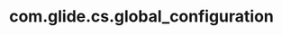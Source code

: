 ---
layout: page
title: com.glide.cs.global_configuration
description: ""
value: "3bd393b3b3300300f7d1a13816a8dce0"
---